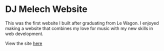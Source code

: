 # DJ Melech Website

This was the first website I built after graduating from Le Wagon. I enjoyed making a website that combines my love for music with my new skills in web development. 

View the site [here](https://www.djmelech.com)
